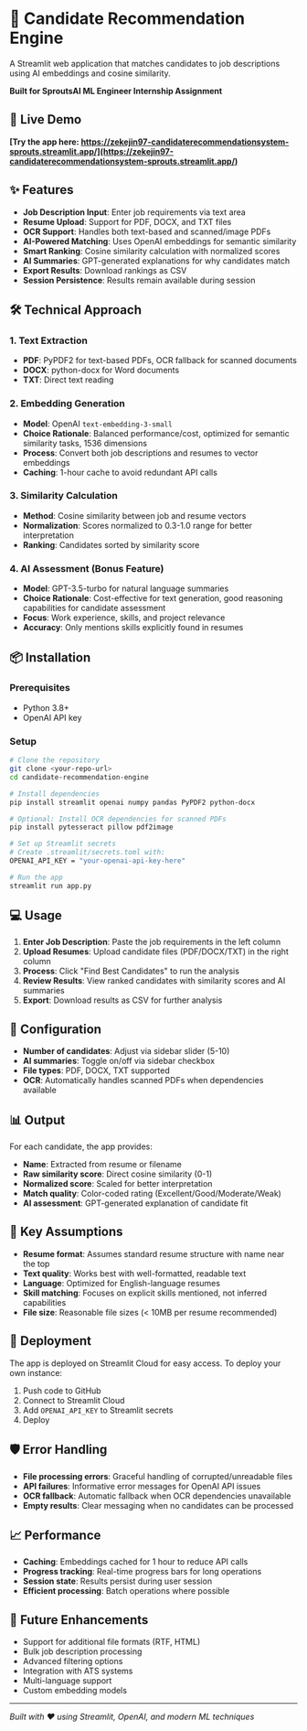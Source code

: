# 🎯 Candidate Recommendation Engine

A Streamlit web application that matches candidates to job descriptions using AI embeddings and cosine similarity.

**Built for SproutsAI ML Engineer Internship Assignment**

## 🚀 Live Demo

**[Try the app here: https://zekejin97-candidaterecommendationsystem-sprouts.streamlit.app/](https://zekejin97-candidaterecommendationsystem-sprouts.streamlit.app/)**

## ✨ Features

- **Job Description Input**: Enter job requirements via text area
- **Resume Upload**: Support for PDF, DOCX, and TXT files
- **OCR Support**: Handles both text-based and scanned/image PDFs
- **AI-Powered Matching**: Uses OpenAI embeddings for semantic similarity
- **Smart Ranking**: Cosine similarity calculation with normalized scores
- **AI Summaries**: GPT-generated explanations for why candidates match
- **Export Results**: Download rankings as CSV
- **Session Persistence**: Results remain available during session

## 🛠️ Technical Approach

### 1. Text Extraction
- **PDF**: PyPDF2 for text-based PDFs, OCR fallback for scanned documents
- **DOCX**: python-docx for Word documents
- **TXT**: Direct text reading

### 2. Embedding Generation
- **Model**: OpenAI `text-embedding-3-small`
- **Choice Rationale**: Balanced performance/cost, optimized for semantic similarity tasks, 1536 dimensions
- **Process**: Convert both job descriptions and resumes to vector embeddings
- **Caching**: 1-hour cache to avoid redundant API calls

### 3. Similarity Calculation
- **Method**: Cosine similarity between job and resume vectors
- **Normalization**: Scores normalized to 0.3-1.0 range for better interpretation
- **Ranking**: Candidates sorted by similarity score

### 4. AI Assessment (Bonus Feature)
- **Model**: GPT-3.5-turbo for natural language summaries
- **Choice Rationale**: Cost-effective for text generation, good reasoning capabilities for candidate assessment
- **Focus**: Work experience, skills, and project relevance
- **Accuracy**: Only mentions skills explicitly found in resumes

## 📦 Installation

### Prerequisites
- Python 3.8+
- OpenAI API key

### Setup
```bash
# Clone the repository
git clone <your-repo-url>
cd candidate-recommendation-engine

# Install dependencies
pip install streamlit openai numpy pandas PyPDF2 python-docx

# Optional: Install OCR dependencies for scanned PDFs
pip install pytesseract pillow pdf2image

# Set up Streamlit secrets
# Create .streamlit/secrets.toml with:
OPENAI_API_KEY = "your-openai-api-key-here"

# Run the app
streamlit run app.py
```

## 💻 Usage

1. **Enter Job Description**: Paste the job requirements in the left column
2. **Upload Resumes**: Upload candidate files (PDF/DOCX/TXT) in the right column
3. **Process**: Click "Find Best Candidates" to run the analysis
4. **Review Results**: View ranked candidates with similarity scores and AI summaries
5. **Export**: Download results as CSV for further analysis

## 🔧 Configuration

- **Number of candidates**: Adjust via sidebar slider (5-10)
- **AI summaries**: Toggle on/off via sidebar checkbox
- **File types**: PDF, DOCX, TXT supported
- **OCR**: Automatically handles scanned PDFs when dependencies available

## 📊 Output

For each candidate, the app provides:
- **Name**: Extracted from resume or filename
- **Raw similarity score**: Direct cosine similarity (0-1)
- **Normalized score**: Scaled for better interpretation
- **Match quality**: Color-coded rating (Excellent/Good/Moderate/Weak)
- **AI assessment**: GPT-generated explanation of candidate fit

## 🎯 Key Assumptions

- **Resume format**: Assumes standard resume structure with name near the top
- **Text quality**: Works best with well-formatted, readable text
- **Language**: Optimized for English-language resumes
- **Skill matching**: Focuses on explicit skills mentioned, not inferred capabilities
- **File size**: Reasonable file sizes (< 10MB per resume recommended)

## 🚀 Deployment

The app is deployed on Streamlit Cloud for easy access. To deploy your own instance:

1. Push code to GitHub
2. Connect to Streamlit Cloud
3. Add `OPENAI_API_KEY` to Streamlit secrets
4. Deploy

## 🛡️ Error Handling

- **File processing errors**: Graceful handling of corrupted/unreadable files
- **API failures**: Informative error messages for OpenAI API issues
- **OCR fallback**: Automatic fallback when OCR dependencies unavailable
- **Empty results**: Clear messaging when no candidates can be processed

## 📈 Performance

- **Caching**: Embeddings cached for 1 hour to reduce API calls
- **Progress tracking**: Real-time progress bars for long operations
- **Session state**: Results persist during user session
- **Efficient processing**: Batch operations where possible

## 🔮 Future Enhancements

- Support for additional file formats (RTF, HTML)
- Bulk job description processing
- Advanced filtering options
- Integration with ATS systems
- Multi-language support
- Custom embedding models

---

*Built with ❤️ using Streamlit, OpenAI, and modern ML techniques*